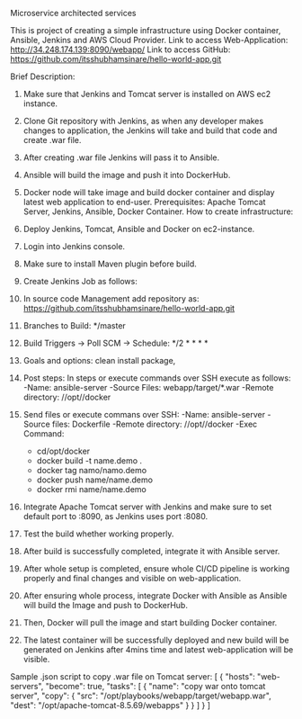 Microservice architected services

This is project of creating a simple infrastructure using Docker container, Ansible, Jenkins and AWS Cloud Provider.
Link to access Web-Application: http://34.248.174.139:8090/webapp/ 
Link to access GitHub: https://github.com/itsshubhamsinare/hello-world-app.git

Brief Description:
1.	Make sure that Jenkins and Tomcat server is installed on AWS ec2 instance.
2.	Clone Git repository with Jenkins, as when any developer makes changes to application, the Jenkins will take and build that code and create .war file.
3.	After creating .war file Jenkins will pass it to Ansible.
4.	Ansible will build the image and push it into DockerHub.
5.	Docker node will take image and build docker container and display latest web application to end-user.
Prerequisites: 
Apache Tomcat Server, Jenkins, Ansible, Docker Container.
How to create infrastructure:
1.	Deploy Jenkins, Tomcat, Ansible and Docker on ec2-instance.
2.	Login into Jenkins console.
3.	Make sure to install Maven plugin before build. 
4.	Create Jenkins Job as follows:
1.	In source code Management add repository as: https://github.com/itsshubhamsinare/hello-world-app.git 
2.	Branches to Build: */master
3.	Build Triggers -> Poll SCM -> Schedule: */2 * * * *
4.	Goals and options: clean install package, 
5.	Post steps: In steps or execute commands over SSH execute as follows:
-Name: ansible-server
-Source Files: webapp/target/*.war
-Remote directory: //opt//docker
6.	Send files or execute commans over SSH:
-Name: ansible-server
-Source files: Dockerfile
-Remote directory: //opt//docker
-Exec Command:
      - cd/opt/docker
      - docker build -t name.demo .
      - docker tag namo/namo.demo
      - docker push name/name.demo
      - docker rmi name/name.demo

5.	Integrate Apache Tomcat server with Jenkins and make sure to set default port to :8090, as Jenkins uses port :8080.
6.	Test the build whether working properly.
7.	After build is successfully completed, integrate it with Ansible server.
8.	After whole setup is completed, ensure whole CI/CD pipeline is working properly and final changes and visible on web-application.
9.	After ensuring whole process, integrate Docker with Ansible as Ansible will build the Image and push to DockerHub.
10.	Then, Docker will pull the image and start building Docker container.
11.	The latest container will be successfully deployed and new build will be generated on Jenkins after 4mins time and latest web-application will be visible.
 
Sample .json script to copy .war file on Tomcat server: 
[
  {
    "hosts": "web-servers",
    "become": true,
    "tasks": [
      {
        "name": "copy war onto tomcat server",
        "copy": {
          "src": "/opt/playbooks/webapp/target/webapp.war",
          "dest": "/opt/apache-tomcat-8.5.69/webapps"
        }
      }
    ]
  }
]

